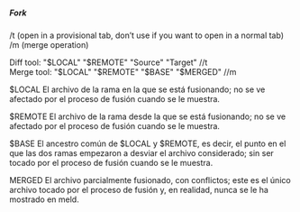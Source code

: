 ##### Fork
/t (open in a provisional tab, don’t use if you want to open in a normal tab)  
/m (merge operation)  

Diff tool: "$LOCAL" "$REMOTE" "Source" "Target" //t  
Merge tool: "$LOCAL" "$REMOTE" "$BASE" "$MERGED" //m  

$LOCAL El archivo de la rama en la que se está fusionando; no se ve afectado por el proceso de fusión cuando se le muestra.  

$REMOTE El archivo de la rama desde la que se está fusionando; no se ve afectado por el proceso de fusión cuando se le muestra.  

$BASE El ancestro común de $LOCAL y $REMOTE, es decir, el punto en el que las dos ramas empezaron a desviar el archivo considerado; sin ser tocado por el proceso de fusión cuando se le muestra.  

MERGED El archivo parcialmente fusionado, con conflictos; este es el único archivo tocado por el proceso de fusión y, en realidad, nunca se le ha mostrado en meld.  
